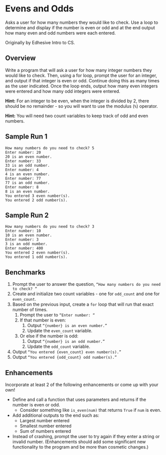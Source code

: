 # Evens and Odds

Asks a user for how many numbers they would like to check. Use a loop to determine and display if the number is even or odd and at the end output how many even and odd numbers were each entered.

Originally by Edhesive Intro to CS.

## Overview

Write a program that will ask a user for how many integer numbers they would like to check. Then, using a for loop, prompt the user for an integer, and output if that integer is even or odd. Continue doing this as many times as the user indicated. Once the loop ends, output how many even integers were entered and how many odd integers were entered.

**Hint:** For an integer to be even, when the integer is divided by 2, there should be no remainder - so you will want to use the modulus (`%`) operator.

**Hint:** You will need two count variables to keep track of odd and even numbers.

## Sample Run 1
```
How many numbers do you need to check? 5
Enter number: 20
20 is an even number.
Enter number: 33
33 is an odd number.
Enter number: 4
4 is an even number.
Enter number: 77
77 is an odd number.
Enter number: 8
8 is an even number.
You entered 3 even number(s).
You entered 2 odd number(s).
```

## Sample Run 2
```
How many numbers do you need to check? 3
Enter number: 10
10 is an even number.
Enter number: 3
3 is an odd number.
Enter number: 400
You entered 2 even number(s).
You entered 1 odd number(s).
```

## Benchmarks

1. Prompt the user to answer the question, `“How many numbers do you need to check? “`
2. Create and initialize two count variables - one for `odd_count` and one for `even_count`.
3. Based on the previous input, create a `for` loop that will run that exact number of times.
   1. Prompt the user to `“Enter number: “`
   2. If that number is even:
      1. Output `“{number} is an even number.”`
      2. Update the `even_count` variable.
   3. Or else if the number is odd:
      1. Output `“{number} is an odd number.”`
      2. Update the `odd_count` variable.
4. Output `“You entered {even_count} even number(s).”`
5. Output `“You entered {odd_count} odd number(s).”`

## Enhancements

Incorporate at least 2 of the following enhancements or come up with your own!
* Define and call a function that uses parameters and returns if the number is even or odd.
  * Consider something like `is_even(num)` that returns `True` if `num` is even.
* Add additional outputs to the end such as:
  * Largest number entered
  * Smallest number entered
  * Sum of numbers entered
* Instead of crashing, prompt the user to try again if they enter a string or invalid number.
(Enhancements should add some significant new functionality to the program and be more than cosmetic changes.)